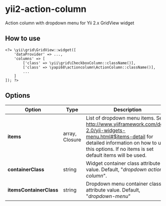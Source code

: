 # yii2-action-column
Action column with dropdown menu for Yii 2.x GridView widget

## How to use
    <?= \yii\grid\GridView::widget([
        'dataProvider' => ...,
        'columns' => [
            ['class' => \yii\grid\CheckboxColumn::className()],
            ['class' => \yapi68\actioncolumn\ActionColumn::className()],
            ...
        ]
    ]); ?>

## Options
| Option | Type | Description |
|--------|-------------|------|
| **items** | array, Closure | List of dropdown menu items. See http://www.yiiframework.com/doc-2.0/yii-widgets-menu.html#$items-detail for detailed information on how to use this options. If no items is set default items will be used. |
| **containerClass** | string | Widget container class attribute value. Default, "*dropdown action-column*". |
| **itemsContainerClass** | string | Dropdown menu container class attribute value. Default, "*dropdown-menu*" |
